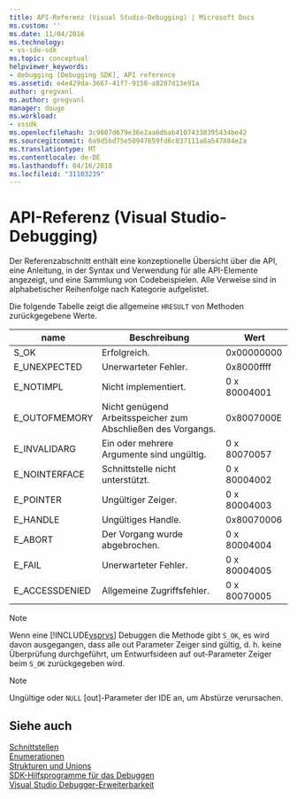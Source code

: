```yaml
---
title: API-Referenz (Visual Studio-Debugging) | Microsoft Docs
ms.custom: ''
ms.date: 11/04/2016
ms.technology:
- vs-ide-sdk
ms.topic: conceptual
helpviewer_keywords:
- debugging [Debugging SDK], API reference
ms.assetid: e4e429da-3667-41f7-9158-a8207d13e91a
author: gregvanl
ms.author: gregvanl
manager: douge
ms.workload:
- vssdk
ms.openlocfilehash: 3c9007d679e36e2aa6dbab41074338395434be42
ms.sourcegitcommit: 6a9d5bd75e50947659fd6c837111a6a547884e2a
ms.translationtype: MT
ms.contentlocale: de-DE
ms.lasthandoff: 04/16/2018
ms.locfileid: "31103239"
---
```

# <a name="api-reference-visual-studio-debugging"></a>API-Referenz (Visual Studio-Debugging)
Der Referenzabschnitt enthält eine konzeptionelle Übersicht über die API, eine Anleitung, in der Syntax und Verwendung für alle API-Elemente angezeigt, und eine Sammlung von Codebeispielen. Alle Verweise sind in alphabetischer Reihenfolge nach Kategorie aufgelistet.  
  
 Die folgende Tabelle zeigt die allgemeine `HRESULT` von Methoden zurückgegebene Werte.  
  
|name|Beschreibung|Wert|  
|----------|-----------------|-----------|  
|S_OK|Erfolgreich.|0x00000000|  
|E_UNEXPECTED|Unerwarteter Fehler.|0x8000ffff|  
|E_NOTIMPL|Nicht implementiert.|0 x 80004001|  
|E_OUTOFMEMORY|Nicht genügend Arbeitsspeicher zum Abschließen des Vorgangs.|0x8007000E|  
|E_INVALIDARG|Ein oder mehrere Argumente sind ungültig.|0 x 80070057|  
|E_NOINTERFACE|Schnittstelle nicht unterstützt.|0 x 80004002|  
|E_POINTER|Ungültiger Zeiger.|0 x 80004003|  
|E_HANDLE|Ungültiges Handle.|0x80070006|  
|E_ABORT|Der Vorgang wurde abgebrochen.|0 x 80004004|  
|E_FAIL|Unerwarteter Fehler.|0 x 80004005|  
|E_ACCESSDENIED|Allgemeine Zugriffsfehler.|0 x 80070005|  
  
> [!NOTE]
>  Wenn eine [!INCLUDE[vsprvs](../../../code-quality/includes/vsprvs_md.md)] Debuggen die Methode gibt `S_OK`, es wird davon ausgegangen, dass alle out Parameter Zeiger sind gültig, d. h. keine Überprüfung durchgeführt, um Entwurfsideen auf out-Parameter Zeiger beim `S_OK` zurückgegeben wird.  
  
> [!NOTE]
>  Ungültige oder `NULL` [out]-Parameter der IDE an, um Abstürze verursachen.  
  
## <a name="see-also"></a>Siehe auch  
 [Schnittstellen](../../../extensibility/debugger/reference/interfaces-visual-studio-debugging.md)   
 [Enumerationen](../../../extensibility/debugger/reference/enumerations-visual-studio-debugging.md)   
 [Strukturen und Unions](../../../extensibility/debugger/reference/structures-and-unions.md)   
 [SDK-Hilfsprogramme für das Debuggen](../../../extensibility/debugger/reference/sdk-helpers-for-debugging.md)   
 [Visual Studio Debugger-Erweiterbarkeit](../../../extensibility/debugger/visual-studio-debugger-extensibility.md)